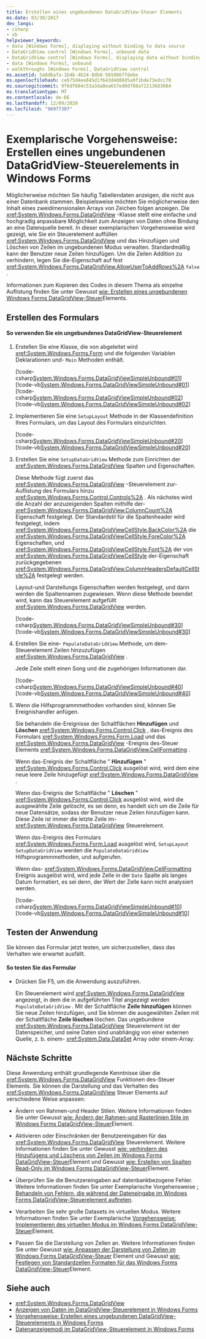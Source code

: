 ```yaml
---
title: Erstellen eines ungebundenen DataGridView-Steuer Elements
ms.date: 03/30/2017
dev_langs:
- csharp
- vb
helpviewer_keywords:
- data [Windows Forms], displaying without binding to data source
- DataGridView control [Windows Forms], unbound data
- DataGridView control [Windows Forms], displaying data without binding to a data source
- data [Windows Forms], unbound
- walkthroughs [Windows Forms], DataGridView control
ms.assetid: 5a8d6afa-1b4b-4b24-8db8-501086ffdebe
ms.openlocfilehash: ceb75d4ee845d1f643d4d88d5a9f1bde73edcc70
ms.sourcegitcommit: 9f6df084c53a3da0ea657ed0d708a72213683084
ms.translationtype: MT
ms.contentlocale: de-DE
ms.lasthandoff: 12/09/2020
ms.locfileid: "96977307"
---
```

# <a name="walkthrough-creating-an-unbound-windows-forms-datagridview-control"></a>Exemplarische Vorgehensweise: Erstellen eines ungebundenen DataGridView-Steuerelements in Windows Forms
Möglicherweise möchten Sie häufig Tabellendaten anzeigen, die nicht aus einer Datenbank stammen. Beispielsweise möchten Sie möglicherweise den Inhalt eines zweidimensionalen Arrays von Zeichen folgen anzeigen. Die <xref:System.Windows.Forms.DataGridView> -Klasse stellt eine einfache und hochgradig anpassbare Möglichkeit zum Anzeigen von Daten ohne Bindung an eine Datenquelle bereit. In dieser exemplarischen Vorgehensweise wird gezeigt, wie Sie ein Steuerelement auffüllen <xref:System.Windows.Forms.DataGridView> und das Hinzufügen und Löschen von Zeilen im ungebundenen Modus verwalten. Standardmäßig kann der Benutzer neue Zeilen hinzufügen. Um die Zeilen Addition zu verhindern, legen Sie die-Eigenschaft auf fest <xref:System.Windows.Forms.DataGridView.AllowUserToAddRows%2A> `false` .  
  
 Informationen zum Kopieren des Codes in diesem Thema als einzelne Auflistung finden Sie unter Gewusst [wie: Erstellen eines ungebundenen Windows Forms DataGridView-Steuer](how-to-create-an-unbound-windows-forms-datagridview-control.md)Elements.  
  
## <a name="creating-the-form"></a>Erstellen des Formulars  
  
#### <a name="to-use-an-unbound-datagridview-control"></a>So verwenden Sie ein ungebundenes DataGridView-Steuerelement  
  
1. Erstellen Sie eine Klasse, die von abgeleitet wird <xref:System.Windows.Forms.Form> und die folgenden Variablen Deklarationen und- `Main` Methoden enthält.  
  
     [!code-csharp[System.Windows.Forms.DataGridViewSimpleUnbound#01](~/samples/snippets/csharp/VS_Snippets_Winforms/System.Windows.Forms.DataGridViewSimpleUnbound/CS/simpleunbound.cs#01)]
     [!code-vb[System.Windows.Forms.DataGridViewSimpleUnbound#01](~/samples/snippets/visualbasic/VS_Snippets_Winforms/System.Windows.Forms.DataGridViewSimpleUnbound/VB/simpleunbound.vb#01)]  
    [!code-csharp[System.Windows.Forms.DataGridViewSimpleUnbound#02](~/samples/snippets/csharp/VS_Snippets_Winforms/System.Windows.Forms.DataGridViewSimpleUnbound/CS/simpleunbound.cs#02)]
    [!code-vb[System.Windows.Forms.DataGridViewSimpleUnbound#02](~/samples/snippets/visualbasic/VS_Snippets_Winforms/System.Windows.Forms.DataGridViewSimpleUnbound/VB/simpleunbound.vb#02)]  
  
2. Implementieren Sie eine `SetupLayout` Methode in der Klassendefinition Ihres Formulars, um das Layout des Formulars einzurichten.  
  
     [!code-csharp[System.Windows.Forms.DataGridViewSimpleUnbound#20](~/samples/snippets/csharp/VS_Snippets_Winforms/System.Windows.Forms.DataGridViewSimpleUnbound/CS/simpleunbound.cs#20)]
     [!code-vb[System.Windows.Forms.DataGridViewSimpleUnbound#20](~/samples/snippets/visualbasic/VS_Snippets_Winforms/System.Windows.Forms.DataGridViewSimpleUnbound/VB/simpleunbound.vb#20)]  
  
3. Erstellen Sie eine `SetupDataGridView` Methode zum Einrichten der <xref:System.Windows.Forms.DataGridView> Spalten und Eigenschaften.  
  
     Diese Methode fügt zuerst das <xref:System.Windows.Forms.DataGridView> -Steuerelement zur-Auflistung des Formulars hinzu <xref:System.Windows.Forms.Control.Controls%2A> . Als nächstes wird die Anzahl der anzuzeigenden Spalten mithilfe der- <xref:System.Windows.Forms.DataGridView.ColumnCount%2A> Eigenschaft festgelegt. Der Standardstil für die Spaltenheader wird festgelegt, indem <xref:System.Windows.Forms.DataGridViewCellStyle.BackColor%2A> die <xref:System.Windows.Forms.DataGridViewCellStyle.ForeColor%2A> Eigenschaften, und <xref:System.Windows.Forms.DataGridViewCellStyle.Font%2A> der von <xref:System.Windows.Forms.DataGridViewCellStyle> der-Eigenschaft zurückgegebenen <xref:System.Windows.Forms.DataGridView.ColumnHeadersDefaultCellStyle%2A> festgelegt werden.  
  
     Layout-und Darstellungs Eigenschaften werden festgelegt, und dann werden die Spaltennamen zugewiesen. Wenn diese Methode beendet wird, kann das Steuerelement aufgefüllt <xref:System.Windows.Forms.DataGridView> werden.  
  
     [!code-csharp[System.Windows.Forms.DataGridViewSimpleUnbound#30](~/samples/snippets/csharp/VS_Snippets_Winforms/System.Windows.Forms.DataGridViewSimpleUnbound/CS/simpleunbound.cs#30)]
     [!code-vb[System.Windows.Forms.DataGridViewSimpleUnbound#30](~/samples/snippets/visualbasic/VS_Snippets_Winforms/System.Windows.Forms.DataGridViewSimpleUnbound/VB/simpleunbound.vb#30)]  
  
4. Erstellen Sie eine- `PopulateDataGridView` Methode, um dem-Steuerelement Zeilen hinzuzufügen <xref:System.Windows.Forms.DataGridView> .  
  
     Jede Zeile stellt einen Song und die zugehörigen Informationen dar.  
  
     [!code-csharp[System.Windows.Forms.DataGridViewSimpleUnbound#40](~/samples/snippets/csharp/VS_Snippets_Winforms/System.Windows.Forms.DataGridViewSimpleUnbound/CS/simpleunbound.cs#40)]
     [!code-vb[System.Windows.Forms.DataGridViewSimpleUnbound#40](~/samples/snippets/visualbasic/VS_Snippets_Winforms/System.Windows.Forms.DataGridViewSimpleUnbound/VB/simpleunbound.vb#40)]  
  
5. Wenn die Hilfsprogrammmethoden vorhanden sind, können Sie Ereignishandler anfügen.  
  
     Sie behandeln die-Ereignisse der Schaltflächen **Hinzufügen** und **Löschen** <xref:System.Windows.Forms.Control.Click> , das-Ereignis des Formulars <xref:System.Windows.Forms.Form.Load> und das <xref:System.Windows.Forms.DataGridView> -Ereignis des-Steuer Elements <xref:System.Windows.Forms.DataGridView.CellFormatting> .  
  
     Wenn das-Ereignis der Schaltfläche " **Hinzufügen** " <xref:System.Windows.Forms.Control.Click> ausgelöst wird, wird dem eine neue leere Zeile hinzugefügt <xref:System.Windows.Forms.DataGridView> .  
  
     Wenn das-Ereignis der Schaltfläche " **Löschen** " <xref:System.Windows.Forms.Control.Click> ausgelöst wird, wird die ausgewählte Zeile gelöscht, es sei denn, es handelt sich um die Zeile für neue Datensätze, sodass der Benutzer neue Zeilen hinzufügen kann. Diese Zeile ist immer die letzte Zeile im- <xref:System.Windows.Forms.DataGridView> Steuerelement.  
  
     Wenn das-Ereignis des Formulars <xref:System.Windows.Forms.Form.Load> ausgelöst wird, `SetupLayout` `SetupDataGridView` werden die `PopulateDataGridView` Hilfsprogrammmethoden, und aufgerufen.  
  
     Wenn das- <xref:System.Windows.Forms.DataGridView.CellFormatting> Ereignis ausgelöst wird, wird jede Zelle in der `Date` Spalte als langes Datum formatiert, es sei denn, der Wert der Zelle kann nicht analysiert werden.  
  
     [!code-csharp[System.Windows.Forms.DataGridViewSimpleUnbound#10](~/samples/snippets/csharp/VS_Snippets_Winforms/System.Windows.Forms.DataGridViewSimpleUnbound/CS/simpleunbound.cs#10)]
     [!code-vb[System.Windows.Forms.DataGridViewSimpleUnbound#10](~/samples/snippets/visualbasic/VS_Snippets_Winforms/System.Windows.Forms.DataGridViewSimpleUnbound/VB/simpleunbound.vb#10)]  
  
## <a name="testing-the-application"></a>Testen der Anwendung  
 Sie können das Formular jetzt testen, um sicherzustellen, dass das Verhalten wie erwartet ausfällt.  
  
#### <a name="to-test-the-form"></a>So testen Sie das Formular  
  
- Drücken Sie F5, um die Anwendung auszuführen.  
  
     Ein Steuerelement wird <xref:System.Windows.Forms.DataGridView> angezeigt, in dem die in aufgeführten Titel angezeigt werden `PopulateDataGridView` . Mit der Schaltfläche **Zeile hinzufügen** können Sie neue Zeilen hinzufügen, und Sie können die ausgewählten Zeilen mit der Schaltfläche **Zeile löschen** löschen. Das ungebundene <xref:System.Windows.Forms.DataGridView> Steuerelement ist der Datenspeicher, und seine Daten sind unabhängig von einer externen Quelle, z. b. einem- <xref:System.Data.DataSet> Array oder einem-Array.  
  
## <a name="next-steps"></a>Nächste Schritte  
 Diese Anwendung enthält grundlegende Kenntnisse über die <xref:System.Windows.Forms.DataGridView> Funktionen des-Steuer Elements. Sie können die Darstellung und das Verhalten des <xref:System.Windows.Forms.DataGridView> Steuer Elements auf verschiedene Weise anpassen:  
  
- Ändern von Rahmen-und Header Stilen. Weitere Informationen finden Sie unter Gewusst [wie: Ändern der Rahmen-und Rasterlinien Stile im Windows Forms DataGridView-Steuer](change-the-border-and-gridline-styles-in-the-datagrid.md)Element.  
  
- Aktivieren oder Einschränken der Benutzereingaben für das <xref:System.Windows.Forms.DataGridView> Steuerelement. Weitere Informationen finden Sie unter Gewusst [wie: verhindern des Hinzufügens und Löschens von Zeilen im Windows Forms DataGridView-Steuer](prevent-row-addition-and-deletion-datagridview.md)Element und Gewusst [wie: Erstellen von Spalten Read-Only im Windows Forms DataGridView-Steuer](how-to-make-columns-read-only-in-the-windows-forms-datagridview-control.md)Element.  
  
- Überprüfen Sie die Benutzereingaben auf datenbankbezogene Fehler. Weitere Informationen finden Sie unter Exemplarische Vorgehensweise [: Behandeln von Fehlern, die während der Dateneingabe im Windows Forms DataGridView-Steuerelement auftreten](handling-errors-that-occur-during-data-entry-in-the-datagrid.md).  
  
- Verarbeiten Sie sehr große Datasets im virtuellen Modus. Weitere Informationen finden Sie unter Exemplarische [Vorgehensweise: Implementieren des virtuellen Modus im Windows Forms DataGridView-Steuer](implementing-virtual-mode-wf-datagridview-control.md)Element.  
  
- Passen Sie die Darstellung von Zellen an. Weitere Informationen finden Sie unter Gewusst [wie: Anpassen der Darstellung von Zellen im Windows Forms DataGridView-Steuer](customize-the-appearance-of-cells-in-the-datagrid.md) Element und Gewusst [wie: Festlegen von Standardzellen Formaten für das Windows Forms DataGridView-Steuer](how-to-set-default-cell-styles-for-the-windows-forms-datagridview-control.md)Element.  
  
## <a name="see-also"></a>Siehe auch

- <xref:System.Windows.Forms.DataGridView>
- [Anzeigen von Daten im DataGridView-Steuerelement in Windows Forms](displaying-data-in-the-windows-forms-datagridview-control.md)
- [Vorgehensweise: Erstellen eines ungebundenen DataGridView-Steuerelements in Windows Forms](how-to-create-an-unbound-windows-forms-datagridview-control.md)
- [Datenanzeigemodi im DataGridView-Steuerelement in Windows Forms](data-display-modes-in-the-windows-forms-datagridview-control.md)
